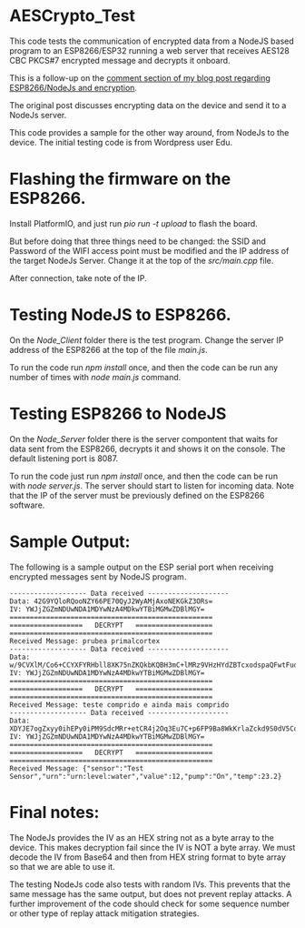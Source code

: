 ﻿# AESCrypto_Test

This code tests the communication of encrypted data from a NodeJS based program to an ESP8266/ESP32 running a web server that receives AES128 CBC PKCS#7 encrypted message and decrypts it onboard.

This is a follow-up on the [comment section of my blog post regarding ESP8266/NodeJs and encryption](https://primalcortex.wordpress.com/2016/06/17/esp8266-logging-data-in-a-backend-aes-and-crypto-js/).

The original post discusses encrypting data on the device and send it to a NodeJs server.

This code provides a sample for the other way around, from NodeJs to the device. The initial testing code is from Wordpress user Edu.

# Flashing the firmware on the ESP8266.

Install PlatformIO, and just run *pio run -t upload* to flash the board.

But before doing that three things need to be changed: the SSID and Password of the WIFI access point must be modified and the IP address of the target NodeJs Server. Change it at the top of the *src/main.cpp* file.

After connection, take note of the IP.

# Testing NodeJS to ESP8266.

On the *Node_Client* folder there is the test program. Change the server IP address of the ESP8266 at the top of the file *main.js*.

To run the code run *npm install* once, and then the code can be run any number of times with *node main.js* command.

# Testing ESP8266 to NodeJS

On the *Node_Server* folder there is the server compontent that waits for data sent from the ESP8266, decrypts it and shows it on the console.
The default listening port is 8087.

To run the code just run *npm install* once, and then the code can be run with *node server.js*. The server should start to listen for incoming data.
Note that the IP of the server must be previously defined on the ESP8266 software.

# Sample Output:

The following is a sample output on the ESP serial port when receiving encrypted messages sent by NodeJS program.

```
------------------- Data received --------------------
Data: 42G9YQloRQooNZY66PE70QyJ2WyAMjAxoNEKGkZ3ORs=
IV: YWJjZGZmNDUwNDA1MDYwNzA4MDkwYTBiMGMwZDBlMGY=
==================================================
==================   DECRYPT   ===================
==================================================
Received Message: prubea primalcortex
------------------- Data received --------------------
Data: w/9CVXlM/Co6+CCYXFYRHbll8XK75nZKQkbKQBH3mC+lMRz9VHzHYdZBTcxodspaQFwtFuq7ZrFO3iZ2bMWgNQ==
IV: YWJjZGZmNDUwNDA1MDYwNzA4MDkwYTBiMGMwZDBlMGY=
==================================================
==================   DECRYPT   ===================
==================================================
Received Message: teste comprido e ainda mais comprido
------------------- Data received --------------------
Data: XDYJE7ogZxyy0ihEPy0iPM9SdcMRr+etCR4j2Oq3Eu7C+p6FP9Ba8WkKrlaZckd9S0dV5CqIXOY1Pt8vxaOISCKcD3abIADLY0z+ovRYTscZKuNP+to+vth4iQpWNrqGfnrnBD3bBJuglmrIdrRcqXXgGslgtMmgnXV5UNQX2rY=
IV: YWJjZGZmNDUwNDA1MDYwNzA4MDkwYTBiMGMwZDBlMGY=
==================================================
==================   DECRYPT   ===================
==================================================
Received Message: {"sensor":"Test Sensor","urn":"urn:level:water","value":12,"pump":"On","temp":23.2}

```

# Final notes:

The NodeJs provides the IV as an HEX string not as a byte array to the device. This makes decryption fail since the IV is NOT a byte array. We must decode the IV from Base64 and then from HEX string format to byte array so that we are able to use it.

The testing NodeJs code also tests with random IVs. This prevents that the same message has the same output, but does not prevent replay attacks. A further improvement of the code should check for some sequence number or other type of replay attack mitigation strategies.
